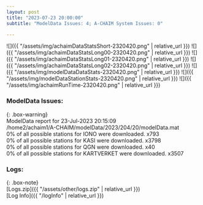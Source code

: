 ```yaml
---
layout: post
title: "2023-07-23 20:00:00"
subtitle: "ModelData Issues: 4; A-CHAIM System Issues: 0"

---
```


![]({{ "/assets/img/achaimDataStatsShort-2320420.png" | relative_url }})
![]({{ "/assets/img/achaimDataStatsLong00-2320420.png" | relative_url }})
![]({{ "/assets/img/achaimDataStatsLong01-2320420.png" | relative_url }})
![]({{ "/assets/img/achaimDataStatsLong02-2320420.png" | relative_url }})
![]({{ "/assets/img/modelDataDataStats-2320420.png" | relative_url }})
![]({{ "/assets/img/modelDataStationStats-2320420.png" | relative_url }})
![]({{ "/assets/img/achaimRunTime-2320420.png" | relative_url }})


### ModelData Issues:  
  
{: .box-warning}  
 ModelData report for 23-Jul-2023 20:15:09   
 /home2/achaim1/A-CHAIM/modelData/2023/204/20/modelData.mat   
 0% of all possible stations for IONO were downloaded. x793   
 0% of all possible stations for KASI were downloaded. x3798   
 0% of all possible stations for QGN were downloaded. x40   
 0% of all possible stations for KARTVERKET were downloaded. x3507   
  


### Logs:  
  
{: .box-note}  
[Logs.zip]({{ "/assets/other/logs.zip" | relative_url }})  
[Log Info]({{ "/logInfo" | relative_url }})  
